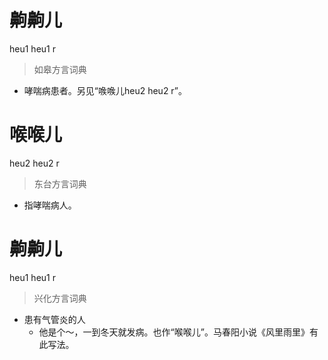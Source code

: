 # 齁齁儿
heu1 heu1 r
> 如皋方言词典
- 哮喘病患者。另见“㗋㗋儿heu2 heu2 r”。

# 喉喉儿
heu2 heu2 r
> 东台方言词典
- 指哮喘病人。

# 齁齁儿
heu1 heu1 r
> 兴化方言词典
- 患有气管炎的人
  - 他是个～，一到冬天就发病。也作“喉喉儿”。马春阳小说《风里雨里》有此写法。
